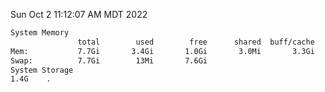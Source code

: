 Sun Oct  2 11:12:07 AM MDT 2022
```bash
System Memory
               total        used        free      shared  buff/cache   available
Mem:           7.7Gi       3.4Gi       1.0Gi       3.0Mi       3.3Gi       3.8Gi
Swap:          7.7Gi        13Mi       7.6Gi
System Storage
1.4G	.
```
